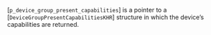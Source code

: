 [`p_device_group_present_capabilities`] is a pointer to a
[`DeviceGroupPresentCapabilitiesKHR`] structure in which the
device’s capabilities are returned.